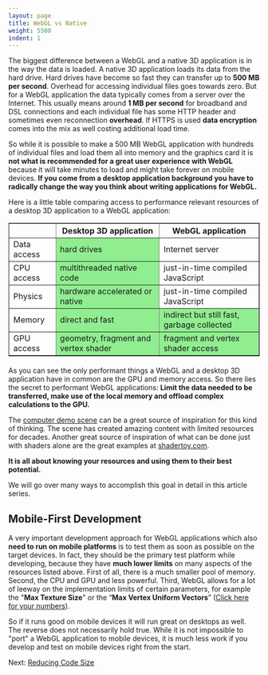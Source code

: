 ```yaml
---
layout: page
title: WebGL vs Native
weight: 5500
indent: 1
---
```

The biggest difference between a WebGL and a native 3D application is in the way the data is loaded. A native 3D application loads its data from the hard drive. Hard drives have become so fast they can transfer up to <strong>500 MB per second</strong>. Overhead for accessing individual files goes towards zero. But for a WebGL application the data typically comes from a server over the Internet. This usually means around <strong>1 MB per second</strong> for broadband and DSL connections and each individual file has some HTTP header and sometimes even reconnection <strong>overhead</strong>. If HTTPS is used <strong>data encryption</strong> comes into the mix as well costing additional load time.

So while it is possible to make a 500 MB WebGL application with hundreds of individual files and load them all into memory and the graphics card it is <strong>not what is recommended for a great user experience with WebGL</strong> because it will take minutes to load and might take forever on mobile devices. <strong>If you come from a desktop application background you have to radically change the way you think about writing applications for WebGL.</strong>

Here is a little table comparing access to performance relevant resources of a desktop 3D application to a WebGL application:
<table style="margin-bottom: 20px" border="1" width="100%">
<tbody>
<tr>
<th></th>
<th>Desktop 3D application</th>
<th>WebGL application</th>
</tr>
<tr>
<td>Data access</td>
<td bgcolor="lightgreen">hard drives</td>
<td>Internet server</td>
</tr>
<tr>
<td>CPU access</td>
<td bgcolor="lightgreen">multithreaded native code</td>
<td>just-in-time compiled JavaScript</td>
</tr>
<tr>
<td>Physics</td>
<td bgcolor="lightgreen">hardware accelerated or native</td>
<td>just-in-time compiled JavaScript</td>
</tr>
<tr>
<td>Memory</td>
<td bgcolor="lightgreen">direct and fast</td>
<td bgcolor="lightgreen">indirect but still fast, garbage collected</td>
</tr>
<tr>
<td>GPU access</td>
<td bgcolor="lightgreen">geometry, fragment and vertex shader</td>
<td bgcolor="lightgreen">fragment and vertex shader access</td>
</tr>
</tbody>
</table>
As you can see the only performant things a WebGL and a desktop 3D application have in common are the GPU and memory access. So there lies the secret to performant WebGL applications: <strong>Limit the data needed to be transferred, make use of the local memory and offload complex calculations to the GPU.</strong>

The <a href="http://en.wikipedia.org/wiki/Demoscene">computer demo scene</a> can be a great source of inspiration for this kind of thinking. The scene has created amazing content with limited resources for decades. Another great source of inspiration of what can be done just with shaders alone are the great examples at <a href="https://www.shadertoy.com/">shadertoy.com</a>.

<strong>It is all about knowing your resources and using them to their best potential.</strong>

We will go over many ways to accomplish this goal in detail in this article series.
<h2>Mobile-First Development</h2>
A very important development approach for WebGL applications which also <strong>need to run on mobile platforms</strong> is to test them as soon as possible on the target devices. In fact, they should be the primary test platform while developing, because they have <strong>much lower limits</strong> on many aspects of the resources listed above. First of all, there is a much smaller pool of memory. Second, the CPU and GPU and less powerful. Third, WebGL allows for a lot of leeway on the implementation limits of certain parameters, for example the "<strong>Max Texture Size</strong>" or the “<strong>Max Vertex Uniform Vectors</strong>” (<a href="http://www.browserleaks.com/webgl">Click here for your numbers</a>).

So if it runs good on mobile devices it will run great on desktops as well. The reverse does not necessarily hold true. While it is not impossible to "port" a WebGL application to mobile devices, it is much less work if you develop and test on mobile devices right from the start.

Next: <a href="../reducing-code-size/">Reducing Code Size</a>